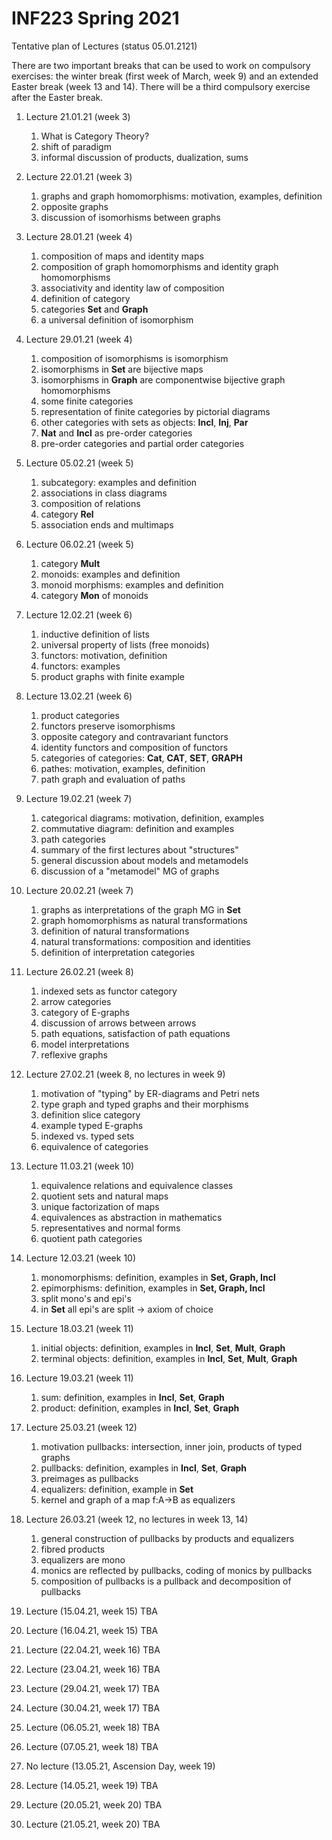 # INF223 Spring 2021

 Tentative plan of Lectures (status 05.01.2121)
 
 There are two important breaks that can be used to work on compulsory exercises: the winter break (first week of March, week 9) and an extended Easter break (week 13 and 14). There will be a third compulsory exercise after the Easter break.

1. Lecture 21.01.21 (week 3)

   1. What is Category Theory?  
   1. shift of paradigm  
   1. informal discussion of products, dualization, sums

1. Lecture 22.01.21 (week 3)

   1. graphs and graph homomorphisms: motivation, examples, definition  
   1. opposite graphs  
   1. discussion of isomorhisms between graphs

1. Lecture 28.01.21 (week 4)

   1. composition of maps and identity maps  
   1. composition of graph homomorphisms and identity graph homomorphisms  
   1. associativity and identity law of composition  
   1. definition of category  
   1. categories **Set** and **Graph**  
   1. a universal definition of isomorphism

1. Lecture 29.01.21 (week 4)

   1. composition of isomorphisms is isomorphism  
   1. isomorphisms in **Set** are bijective maps  
   1. isomorphisms in **Graph** are componentwise bijective graph homomorphisms  
   1. some finite categories  
   1. representation of finite categories by pictorial diagrams  
   1. other categories with sets as objects: **Incl**, **Inj**, **Par**  
   1. **Nat** and **Incl** as pre-order categories  
   1. pre-order categories and partial order categories

1. Lecture 05.02.21 (week 5)

   1. subcategory: examples and definition  
   1. associations in class diagrams  
   1. composition of relations  
   1. category **Rel** 
   1. association ends and multimaps

1. Lecture 06.02.21 (week 5)

   1. category **Mult**  
   1. monoids: examples and definition  
   1. monoid morphisms: examples and definition  
   1. category **Mon** of monoids

1. Lecture 12.02.21 (week 6)

   1. inductive definition of lists  
   1. universal property of lists (free monoids)  
   1. functors: motivation, definition  
   1. functors: examples  
   1. product graphs with finite example

1. Lecture 13.02.21 (week 6)

   1. product categories  
   1. functors preserve isomorphisms  
   1. opposite category and contravariant functors  
   1. identity functors and composition of functors  
   1. categories of categories: **Cat**, **CAT**, **SET**, **GRAPH**  
   1. pathes: motivation, examples, definition  
   1. path graph and evaluation of paths

1. Lecture 19.02.21 (week 7)

   1. categorical diagrams: motivation, definition, examples  
   1. commutative diagram: definition and examples  
   1. path categories  
   1. summary of the first lectures about "structures"  
   1. general discussion about models and metamodels  
   1. discussion of a "metamodel" MG of graphs

1. Lecture 20.02.21 (week 7)
   
   1. graphs as interpretations of the graph MG in **Set**  
   1. graph homomorphisms as natural transformations  
   1. definition of natural transformations  
   1. natural transformations: composition and identities  
   1. definition of interpretation categories

1. Lecture 26.02.21 (week 8)

   1. indexed sets as functor category  
   1. arrow categories  
   1. category of E-graphs  
   1. discussion of arrows between arrows  
   1. path equations, satisfaction of path equations  
   1. model interpretations  
   1. reflexive graphs

1. Lecture 27.02.21 (week 8, no lectures in week 9) 

   1. motivation of "typing" by ER-diagrams and Petri nets  
   1. type graph and typed graphs and their morphisms  
   1. definition slice category  
   1. example typed E-graphs  
   1. indexed vs. typed sets  
   1. equivalence of categories

1. Lecture 11.03.21 (week 10)

   1. equivalence relations and equivalence classes  
   1. quotient sets and natural maps  
   1. unique factorization of maps  
   1. equivalences as abstraction in mathematics  
   1. representatives and normal forms  
   1. quotient path categories

1. Lecture 12.03.21 (week 10)

   1. monomorphisms: definition, examples in **Set, Graph, Incl**  
   1. epimorphisms: definition, examples in **Set, Graph, Incl**  
   1. split mono's and epi's  
   1. in **Set** all epi's are split -> axiom of choice

1. Lecture 18.03.21 (week 11)

   1. initial objects: definition, examples in **Incl**, **Set**, **Mult**, **Graph**  
   1. terminal objects: definition, examples in **Incl**, **Set**, **Mult**, **Graph**

1. Lecture 19.03.21 (week 11)

   1. sum: definition, examples in **Incl**, **Set**, **Graph**  
   1. product: definition, examples in **Incl**, **Set**, **Graph**

1. Lecture 25.03.21 (week 12)

   1. motivation pullbacks: intersection, inner join, products of typed graphs  
   1. pullbacks: definition, examples in **Incl**, **Set**, **Graph**  
   1. preimages as pullbacks  
   1. equalizers: definition, example in **Set**  
   1. kernel and graph of a map f:A->B as equalizers

1. Lecture 26.03.21 (week 12, no lectures in week 13, 14)

   1. general construction of pullbacks by products and equalizers  
   1. fibred products  
   1. equalizers are mono  
   1. monics are reflected by pullbacks, coding of monics by pullbacks  
   1. composition of pullbacks is a pullback and decomposition of pullbacks

1. Lecture (15.04.21, week 15) TBA

1. Lecture (16.04.21, week 15) TBA

1. Lecture (22.04.21, week 16) TBA

1. Lecture (23.04.21, week 16) TBA

1. Lecture (29.04.21, week 17) TBA

1. Lecture (30.04.21, week 17) TBA

1. Lecture (06.05.21, week 18) TBA

1. Lecture (07.05.21, week 18) TBA

1. No lecture (13.05.21, Ascension Day, week 19) 

1. Lecture (14.05.21, week 19) TBA

1. Lecture (20.05.21, week 20) TBA

1. Lecture (21.05.21, week 20) TBA



